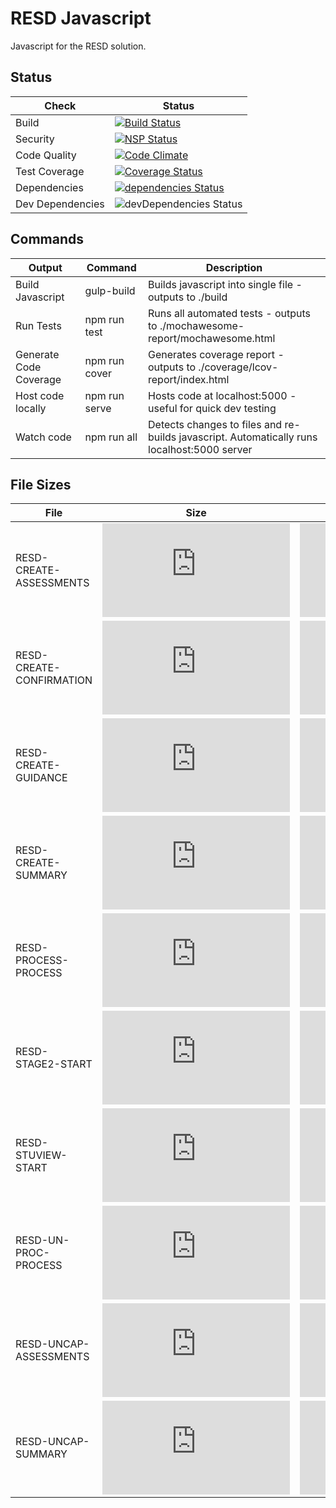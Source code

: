 # RESD Javascript

Javascript for the RESD solution. 

## Status

|Check|Status|
|-----|------|
|Build|[![Build Status](https://travis-ci.org/hairmot/RESDNPM.svg?branch=master)](https://travis-ci.org/hairmot/RESDNPM)|
|Security|[![NSP Status](https://nodesecurity.io/orgs/petecol/projects/fa8b9c49-4b42-4e5f-9b57-ccd49251a06f/badge)](https://nodesecurity.io/orgs/petecol/projects/fa8b9c49-4b42-4e5f-9b57-ccd49251a06f)|
|Code Quality|[![Code Climate](https://codeclimate.com/github/hairmot/RESDNPM.png)](https://codeclimate.com/github/hairmot/RESDNPM)|
|Test Coverage|[![Coverage Status](https://coveralls.io/repos/github/hairmot/RESDNPM/badge.svg?branch=master)](https://coveralls.io/github/hairmot/RESDNPM?branch=master)|
|Dependencies|[![dependencies Status](https://david-dm.org/hairmot/resdnpm/status.svg)](https://david-dm.org/hairmot/resdnpm)|
|Dev Dependencies|![devDependencies Status](https://david-dm.org/hairmot/resdnpm/dev-status.svg)|


## Commands
| Output | Command | Description |
|----|----|----|
|Build Javascript|gulp-build|Builds javascript into single file - outputs to ./build |
|Run Tests|npm run test | Runs all automated tests - outputs to ./mochawesome-report/mochawesome.html|
|Generate Code Coverage| npm run cover |Generates coverage report - outputs to ./coverage/lcov-report/index.html|
|Host code locally| npm run serve |Hosts code at localhost:5000 - useful for quick dev testing|
|Watch code|npm run all|Detects changes to files and re-builds javascript. Automatically runs localhost:5000 server|


## File Sizes

| File | Size | Minified | gzipped |
| -----						| ------ 																					| --- | ----|
| RESD-CREATE-ASSESSMENTS 	| ![](http://img.badgesize.io/hairmot/RESDNPM/master/build/RESD-CREATE-ASSESSMENTS.js) 	|![](http://img.badgesize.io/hairmot/RESDNPM/master/build/RESD-CREATE-ASSESSMENTS.min.js)|![](http://img.badgesize.io/hairmot/RESDNPM/master/build/RESD-CREATE-ASSESSMENTS.min.js?compression=gzip)
| RESD-CREATE-CONFIRMATION 	| ![](http://img.badgesize.io/hairmot/RESDNPM/master/build/RESD-CREATE-CONFIRMATION.js) |![](http://img.badgesize.io/hairmot/RESDNPM/master/build/RESD-CREATE-CONFIRMATION.min.js) |![](http://img.badgesize.io/hairmot/RESDNPM/master/build/RESD-CREATE-CONFIRMATION.min.js?compression=gzip) |
| RESD-CREATE-GUIDANCE 		| ![](http://img.badgesize.io/hairmot/RESDNPM/master/build/RESD-CREATE-GUIDANCE.js) 		| ![](http://img.badgesize.io/hairmot/RESDNPM/master/build/RESD-CREATE-GUIDANCE.min.js)|![](http://img.badgesize.io/hairmot/RESDNPM/master/build/RESD-CREATE-GUIDANCE.min.js?compression=gzip)
| RESD-CREATE-SUMMARY 		| ![](http://img.badgesize.io/hairmot/RESDNPM/master/build/RESD-CREATE-SUMMARY.js)  		| ![](http://img.badgesize.io/hairmot/RESDNPM/master/build/RESD-CREATE-SUMMARY.min.js)|![](http://img.badgesize.io/hairmot/RESDNPM/master/build/RESD-CREATE-SUMMARY.min.js?compression=gzip)
| RESD-PROCESS-PROCESS 		| ![](http://img.badgesize.io/hairmot/RESDNPM/master/build/RESD-PROCESS-PROCESS.js)  		| ![](http://img.badgesize.io/hairmot/RESDNPM/master/build/RESD-PROCESS-PROCESS.min.js)|![](http://img.badgesize.io/hairmot/RESDNPM/master/build/RESD-PROCESS-PROCESS.min.js?compression=gzip)
| RESD-STAGE2-START 		| ![](http://img.badgesize.io/hairmot/RESDNPM/master/build/RESD-STAGE2-START.js)  			| ![](http://img.badgesize.io/hairmot/RESDNPM/master/build/RESD-STAGE2-START.min.js)|![](http://img.badgesize.io/hairmot/RESDNPM/master/build/RESD-STAGE2-START.min.js?compression=gzip)
| RESD-STUVIEW-START 		| ![](http://img.badgesize.io/hairmot/RESDNPM/master/build/RESD-STUVIEW-START.js)  		| ![](http://img.badgesize.io/hairmot/RESDNPM/master/build/RESD-STUVIEW-START.min.js)|![](http://img.badgesize.io/hairmot/RESDNPM/master/build/RESD-STUVIEW-START.min.js?compression=gzip)
| RESD-UN-PROC-PROCESS 		| ![](http://img.badgesize.io/hairmot/RESDNPM/master/build/RESD-UN-PROC-PROCESS.js)  		|![](http://img.badgesize.io/hairmot/RESDNPM/master/build/RESD-UN-PROC-PROCESS.min.js) |![](http://img.badgesize.io/hairmot/RESDNPM/master/build/RESD-UN-PROC-PROCESS.min.js?compression=gzip)
| RESD-UNCAP-ASSESSMENTS 	| ![](http://img.badgesize.io/hairmot/RESDNPM/master/build/RESD-UNCAP-ASSESSMENTS.js)  	| ![](http://img.badgesize.io/hairmot/RESDNPM/master/build/RESD-UNCAP-ASSESSMENTS.min.js)| ![](http://img.badgesize.io/hairmot/RESDNPM/master/build/RESD-UNCAP-ASSESSMENTS.min.js?compression=gzip) |
| RESD-UNCAP-SUMMARY 		| ![](http://img.badgesize.io/hairmot/RESDNPM/master/build/RESD-UNCAP-SUMMARY.js)  		|![](http://img.badgesize.io/hairmot/RESDNPM/master/build/RESD-UNCAP-SUMMARY.min.js) |![](http://img.badgesize.io/hairmot/RESDNPM/master/build/RESD-UNCAP-SUMMARY.min.js?compression=gzip)
